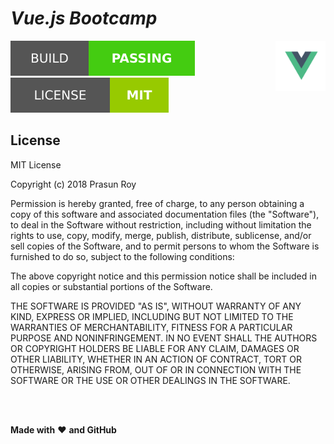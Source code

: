 # *Vue.js Bootcamp*
<img align='right' height='80' src='https://github.com/prasunroy/vuejs-bootcamp/blob/master/assets/logo.png' />

![badge](https://github.com/prasunroy/vuejs-bootcamp/blob/master/assets/badge_1.svg)
![badge](https://github.com/prasunroy/vuejs-bootcamp/blob/master/assets/badge_2.svg)

## License
MIT License

Copyright (c) 2018 Prasun Roy

Permission is hereby granted, free of charge, to any person obtaining a copy of this software and associated documentation files (the "Software"), to deal in the Software without restriction, including without limitation the rights to use, copy, modify, merge, publish, distribute, sublicense, and/or sell copies of the Software, and to permit persons to whom the Software is furnished to do so, subject to the following conditions:

The above copyright notice and this permission notice shall be included in all copies or substantial portions of the Software.

THE SOFTWARE IS PROVIDED "AS IS", WITHOUT WARRANTY OF ANY KIND, EXPRESS OR IMPLIED, INCLUDING BUT NOT LIMITED TO THE WARRANTIES OF MERCHANTABILITY, FITNESS FOR A PARTICULAR PURPOSE AND NONINFRINGEMENT. IN NO EVENT SHALL THE AUTHORS OR COPYRIGHT HOLDERS BE LIABLE FOR ANY CLAIM, DAMAGES OR OTHER LIABILITY, WHETHER IN AN ACTION OF CONTRACT, TORT OR OTHERWISE, ARISING FROM, OUT OF OR IN CONNECTION WITH THE SOFTWARE OR THE USE OR OTHER DEALINGS IN THE SOFTWARE.

<br />
<br />

**Made with** :heart: **and GitHub**
